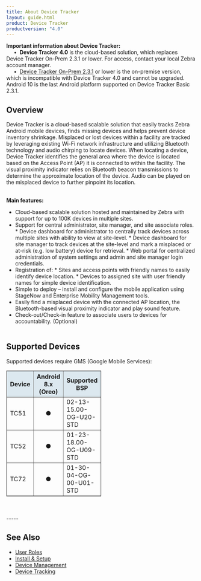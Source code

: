 ```yaml
---
title: About Device Tracker
layout: guide.html
product: Device Tracker
productversion: "4.0"
---
```


<div class="alert alert-danger alert-dismissible fade in" role="alert"><b>Important information about Device Tracker:</b><br>
&nbsp;&nbsp;&nbsp;&nbsp;&nbsp;•&nbsp; <b>Device Tracker 4.0</b> is the cloud-based solution, which replaces Device Tracker On-Prem 2.3.1 or lower. For access, contact your local Zebra account manager.<br>
&nbsp;&nbsp;&nbsp;&nbsp;&nbsp;•&nbsp; <a href="/devicetracker-onprem/2-3/guide/about">Device Tracker On-Prem 2.3.1</a> or lower is the on-premise version, which is incompatible with Device Tracker 4.0 and cannot be upgraded. Android 10 is the last Android platform supported on Device Tracker Basic 2.3.1.
</div>

## Overview

Device Tracker is a cloud-based scalable solution that easily tracks Zebra Android mobile devices, finds missing devices and helps prevent device inventory shrinkage. Misplaced or lost devices within a facility are tracked by leveraging existing Wi-Fi network infrastructure and utilizing Bluetooth technology and audio chirping to locate devices. When locating a device, Device Tracker identifies the general area where the device is located based on the Access Point (AP) it is connected to within the facility. The visual proximity indicator relies on Bluetooth beacon transmissions to determine the approximate location of the device. Audio can be played on the misplaced device to further pinpoint its location.
<br><br>

<!-- <video width="400" height="240" controls>
  <source src="NG_DTRK.mp4" type="video/mp4">
</video> -->

**Main features:**
<br>

* Cloud-based scalable solution hosted and maintained by Zebra with support for up to 100K devices in multiple sites.
* Support for central administrator, site manager, and site associate roles.
        * Device dashboard for administrator to centrally track devices across multiple sites with ability to view at site-level.
        * Device dashboard for site manager to track devices at the site-level and mark a misplaced or at-risk (e.g. low battery) device for retrieval. 
        * Web portal for centralized administration of system settings and admin and site manager login credentials.
* Registration of:
        * Sites and access points with friendly names to easily identify device location.
        * Devices to assigned site with user friendly names for simple device identification.
* Simple to deploy – install and configure the mobile application using StageNow and Enterprise Mobility Management tools.
* Easily find a misplaced device with the connected AP location, the Bluetooth-based visual proximity indicator and play sound feature.
* Check-out/Check-in feature to associate users to devices for accountability. (Optional)
<br><br>

## Supported Devices

Supported devices require GMS (Google Mobile Services):

<table class="facelift" align="center" style="width:50%" border="1" padding="5px">
  <tr bgcolor="#dce8ef">
    <th>Device</th>
    <th style="text-align:center">Android 8.x <br>(Oreo)</th>
    <th style="text-align:center">Supported BSP</th>
  </tr>
  <!--
  <tr>
    <td>EC50</td>
    <td style="text-align:center">&#x25cf;</td>
    <td></td>
  </tr>  -->
  <tr>
    <td>TC51</td>
    <td style="text-align:center">&#x25cf;</td>
    <td>02-13-15.00-OG-U20-STD</td>
  </tr>
  <tr>
    <td>TC52</td>
    <td style="text-align:center">&#x25cf;</td>
    <td>01-23-18.00-OG-U09-STD</td>
  </tr>
  <tr>
    <td>TC72</td>
    <td style="text-align:center">&#x25cf;</td>
    <td>01-30-04-OG-00-U01-STD</td>
  </tr>
</table>
<br><br>
<!-- -->
-----

## See Also

* [User Roles](../roles)
* [Install & Setup](../setup)
* [Device Management](../mgmt)
* [Device Tracking](../use)
